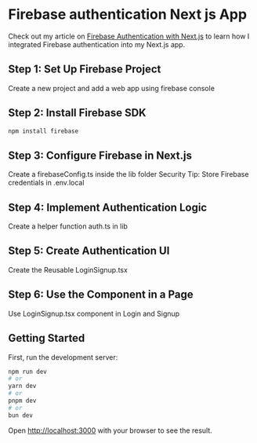 # Firebase authentication Next js App

Check out my article on <a href="https://medium.com/@dadilukshan/firebase-authentication-in-a-next-js-web-application-5131b19a0b26" target="_blank">Firebase Authentication with Next.js</a> to learn how I integrated Firebase authentication into my Next.js app.

## Step 1: Set Up Firebase Project
Create a new project and add a web app using firebase console

## Step 2: Install Firebase SDK

```bash
npm install firebase
```

## Step 3: Configure Firebase in Next.js
Create a firebaseConfig.ts inside the lib folder
Security Tip: Store Firebase credentials in .env.local

## Step 4: Implement Authentication Logic
Create a helper function auth.ts in lib

## Step 5: Create Authentication UI
Create the Reusable LoginSignup.tsx

## Step 6: Use the Component in a Page
Use LoginSignup.tsx component in Login and Signup 


## Getting Started

First, run the development server:

```bash
npm run dev
# or
yarn dev
# or
pnpm dev
# or
bun dev
```

Open [http://localhost:3000](http://localhost:3000) with your browser to see the result.

